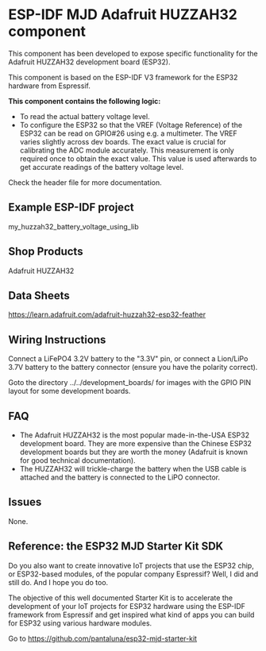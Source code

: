 # ESP-IDF MJD Adafruit HUZZAH32 component
This component has been developed to expose specific functionality for the Adafruit HUZZAH32 development board (ESP32).

This component is based on the ESP-IDF V3 framework for the ESP32 hardware from Espressif.



**This component contains the following logic:**

- To read the actual battery voltage level.
- To configure the ESP32 so that the VREF (Voltage Reference) of the ESP32 can be read on GPIO#26 using e.g. a multimeter. The VREF varies slightly across dev boards. The exact value is crucial for calibrating the ADC module accurately. This measurement is only required once to obtain the exact value. This value is used afterwards to get accurate readings of the battery voltage level.

Check the header file for more documentation.



## Example ESP-IDF project
my_huzzah32_battery_voltage_using_lib

## Shop Products
Adafruit HUZZAH32

## Data Sheets
https://learn.adafruit.com/adafruit-huzzah32-esp32-feather



## Wiring Instructions
Connect a LiFePO4 3.2V battery to the "3.3V" pin, or connect a Lion/LiPo 3.7V battery to the battery connector (ensure you have the polarity correct).

Goto the directory ../../development_boards/ for images with the GPIO PIN layout for some development boards.



## FAQ
- The Adafruit HUZZAH32 is the most popular made-in-the-USA ESP32 development board. They are more expensive than the Chinese ESP32 development boards but they are worth the money (Adafruit is known for good technical documentation).
- The HUZZAH32 will trickle-charge the battery when the USB cable is attached and the battery is connected to the LiPO connector.

## Issues

None.

## Reference: the ESP32 MJD Starter Kit SDK

Do you also want to create innovative IoT projects that use the ESP32 chip, or ESP32-based modules, of the popular company Espressif? Well, I did and still do. And I hope you do too.

The objective of this well documented Starter Kit is to accelerate the development of your IoT projects for ESP32 hardware using the ESP-IDF framework from Espressif and get inspired what kind of apps you can build for ESP32 using various hardware modules.

Go to https://github.com/pantaluna/esp32-mjd-starter-kit

